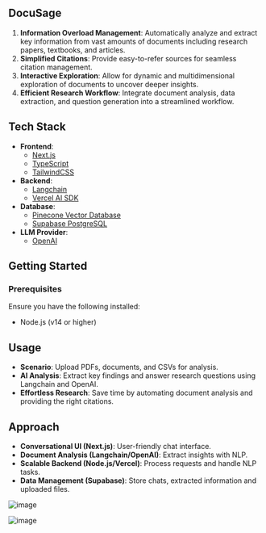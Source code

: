 ## DocuSage

1. **Information Overload Management**: Automatically analyze and extract key information from vast amounts of documents including research papers, textbooks, and articles.
2. **Simplified Citations**: Provide easy-to-refer sources for seamless citation management.
3. **Interactive Exploration**: Allow for dynamic and multidimensional exploration of documents to uncover deeper insights.
4. **Efficient Research Workflow**: Integrate document analysis, data extraction, and question generation into a streamlined workflow.

## Tech Stack

- **Frontend**:
  - [Next.js](https://nextjs.org/)
  - [TypeScript](https://www.typescriptlang.org/)
  - [TailwindCSS](https://tailwindcss.com/)
- **Backend**:
  - [Langchain](https://github.com/langchain-ai/langchain)
  - [Vercel AI SDK](https://vercel.com/docs)
- **Database**:
  - [Pinecone Vector Database](https://www.pinecone.io/)
  - [Supabase PostgreSQL](https://supabase.io/)
- **LLM Provider**:
  - [OpenAI](https://openai.com/)

## Getting Started

### Prerequisites

Ensure you have the following installed:

- Node.js (v14 or higher)

## Usage

- **Scenario**: Upload PDFs, documents, and CSVs for analysis.
- **AI Analysis**: Extract key findings and answer research questions using Langchain and OpenAI.
- **Effortless Research**: Save time by automating document analysis and providing the right citations.

## Approach

- **Conversational UI (Next.js)**: User-friendly chat interface.
- **Document Analysis (Langchain/OpenAI)**: Extract insights with NLP.
- **Scalable Backend (Node.js/Vercel)**: Process requests and handle NLP tasks.
- **Data Management (Supabase)**: Store chats, extracted information and uploaded files.

![image](https://github.com/Fantomcode23/ventura/assets/96766940/343065cf-2aec-4310-8fe4-b5d3786dc809)

![image](https://github.com/Fantomcode23/ventura/assets/96766940/d408075f-3f6a-46d2-8661-be35bce1f81d)
